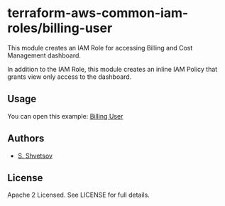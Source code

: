 terraform-aws-common-iam-roles/billing-user
===========================================

This module creates an IAM Role for accessing Billing and Cost Management dashboard.

In addition to the IAM Role, this module creates an inline IAM Policy that grants view only access to the dashboard.

Usage
-----

You can open this example:
[Billing User](https://github.com/traveloka/terraform-aws-common-iam-roles/tree/master/examples/billing-user)


Authors
-------

* [S. Shvetsov](https://github.com/sshvetsov)

License
-------

Apache 2 Licensed. See LICENSE for full details.
